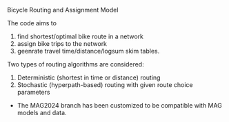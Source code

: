 Bicycle Routing and Assignment Model 

The code aims to
1. find shortest/optimal bike route in a network
2. assign bike trips to the network
3. geenrate travel time/distance/logsum skim tables.

Two types of routing algorithms are considered:
1. Deterministic (shortest in time or distance) routing
2. Stochastic (hyperpath-based) routing with given route choice parameters

* The MAG2024 branch has been customized to be compatible with MAG models and data. 
